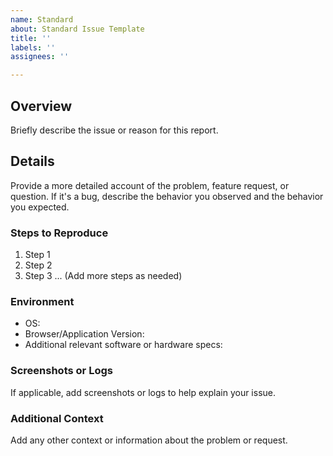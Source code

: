 ```yaml
---
name: Standard
about: Standard Issue Template
title: ''
labels: ''
assignees: ''

---
```


## Overview
Briefly describe the issue or reason for this report.

## Details
Provide a more detailed account of the problem, feature request, or question. If it's a bug, describe the behavior you observed and the behavior you expected. 

### Steps to Reproduce
1. Step 1
2. Step 2
3. Step 3
... (Add more steps as needed)

### Environment
- OS: 
- Browser/Application Version: 
- Additional relevant software or hardware specs:

### Screenshots or Logs
If applicable, add screenshots or logs to help explain your issue.

### Additional Context
Add any other context or information about the problem or request.
